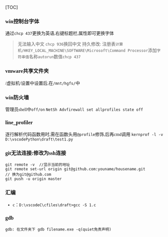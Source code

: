 [TOC]
<font face = "Consolas">

### win控制台字体
通过`chcp 437`更换为英语,右键标题栏,属性即可更换字体
> 无法输入中文
`chcp 936`换回中文
持久修改: 注册表`计算机/HKEY_LOCAL_MACHINE\SOFTWARE\Microsoft\Command Processor`添加`字符串值`名称`autorun`数值`chcp 437`
### vmware共享文件夹
/虚拟机/设置中设置后,在`/mnt/hgfs/`中

### win防火墙
管理员shell中`off/on`
`NetSh Advfirewall set allprofiles state off`

### line_profiler
逐行解析代码函数用时,需在函数头用`@profile`修饰,后再cmd调用
`kernprof -l -v D:\vscodePython\draft\test1.py`

### git无法连接:修改为ssh连接
```
git remote -v  //显示当前的地址
git remote set-url origin git@github.com:youname/housename.git
// 换为git@github.com
git push -u origin master
```


### 汇编
* c：`D:\vscodeC\cfiles\draft>gcc -S 1.c`

### gdb
`gdb: 在文件夹下 gdb filename.exe -q(quiet免责声明)`